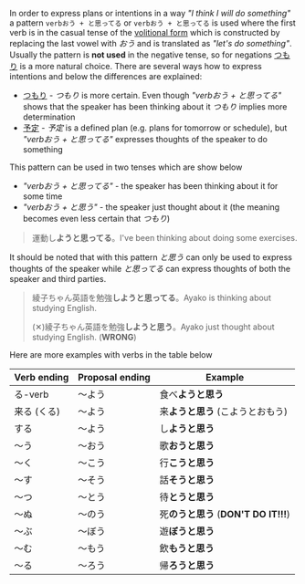 In order to express plans or intentions in a way *"I think I will do something"* a pattern `verbおう + と思ってる` or `verbおう + と思ってる` is used where the first verb is in the casual tense of the [volitional form](24) which is constructed by replacing the last vowel with *おう* and is translated as *"let's do something"*. Usually the pattern is **not used** in the negative tense, so for negations [つもり](49) is a more natural choice.
There are several ways how to express intentions and below the differences are explained:
- [つもり](49) - *つもり* is more certain. Even though *"verbおう + と思ってる"* shows that the speaker has been thinking about it *つもり* implies more determination
- [予定](140) - *予定* is a defined plan (e.g. plans for tomorrow or schedule), but *"verbおう + と思ってる"* expresses thoughts of the speaker to do something

This pattern can be used in two tenses which are show below
- *"verbおう + と思ってる"* - the speaker has been thinking about it for some time
- *"verbおう + と思う"* - the speaker just thought about it (the meaning becomes even less certain that *つもり*)
>運動し**ようと思ってる**。I've been thinking about doing some exercises.

It should be noted that with this pattern *と思う* can only be used to express thoughts of the speaker while *と思ってる* can express thoughts of both the speaker and third parties.
>綾子ちゃん英語を勉強**しようと思ってる**。Ayako is thinking about studying English.
>
>(✕)綾子ちゃん英語を勉強**しようと思う**。Ayako just thought about studying English. (**WRONG**)

Here are more examples with verbs in the table below

|Verb ending|Proposal ending|Example|
|-|-|-|
|る-verb|～よう|食べ**ようと思う**|
|来る (くる)|～よう|来**ようと思う** (こようとおもう)|
|する|～よう|し**ようと思う**|
|～う|～おう|歌**おうと思う**|
|～く|～こう|行**こうと思う**|
|～す|～そう|話**そうと思う**|
|～つ|～とう|待**とうと思う**|
|～ぬ|～のう|死**のうと思う** (**DON'T DO IT!!!**)|
|～ぶ|～ぼう|遊**ぼうと思う**|
|～む|～もう|飲**もうと思う**|
|～る|～ろう|帰**ろうと思う**|